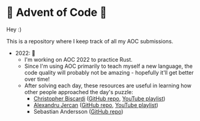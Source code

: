 # 🎄 Advent of Code 🎄

Hey :)

This is a repository where I keep track of all my AOC submissions.

- 2022: 🦀
  - I'm working on AOC 2022 to practice Rust.
  - Since I'm using AOC primarily to teach myself a new language, the code quality will probably not be amazing - hopefully it'll get better over time!
  - After solving each day, these resources are useful in learning how other people approached the day's puzzle:
    - [Christopher Biscardi](https://www.linkedin.com/in/christopherbiscardi/) ([GitHub repo](https://github.com/ChristopherBiscardi/advent-of-code/tree/main/2022/rust), [YouTube playlist](https://youtube.com/playlist?list=PLWtPciJ1UMuBNTifxm5ADY65SkAdwoQiL))
    - [Alexandru Jercan](https://www.linkedin.com/in/alex-jercan-42636713a/) ([GitHub repo](https://github.com/alexjercan/aoc-2022), [YouTube playlist](https://youtube.com/playlist?list=PLwHDUsnIdlMyYUK5OqbXm1_aryD3kfFuQ))
    - Sebastian Andersson ([GitHub repo](https://github.com/bofh69/aoc_2022))